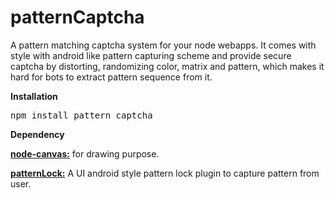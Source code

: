 patternCaptcha
==============

A pattern matching captcha system for your node webapps. It comes with style with android like pattern capturing scheme and provide secure captcha by distorting, randomizing color, matrix and pattern, which makes it hard for bots to extract pattern sequence from it.

<strong>Installation</strong>

<pre>
npm install pattern captcha
</pre>

<strong>Dependency</strong>

<strong><a href="https://github.com/learnboost/node-canvas">node-canvas:</a></strong> for drawing purpose.

<strong><a href="">patternLock:</a></strong> A UI android style pattern lock plugin to capture pattern from user.

</strong>

